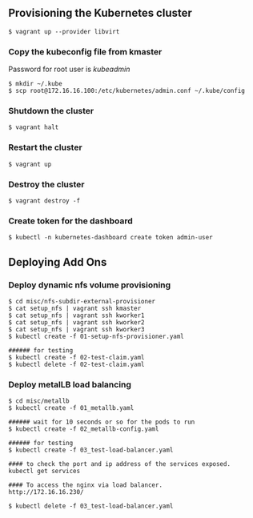 ## Provisioning the Kubernetes cluster

```
$ vagrant up --provider libvirt
```
### Copy the kubeconfig file from kmaster
Password for root user is _kubeadmin_
```
$ mkdir ~/.kube
$ scp root@172.16.16.100:/etc/kubernetes/admin.conf ~/.kube/config
```
### Shutdown the cluster
```
$ vagrant halt
```

### Restart the cluster
```
$ vagrant up
```

### Destroy the cluster
```
$ vagrant destroy -f
```

### Create token for the dashboard
```
$ kubectl -n kubernetes-dashboard create token admin-user
```

## Deploying Add Ons
### Deploy dynamic nfs volume provisioning
```
$ cd misc/nfs-subdir-external-provisioner
$ cat setup_nfs | vagrant ssh kmaster
$ cat setup_nfs | vagrant ssh kworker1
$ cat setup_nfs | vagrant ssh kworker2
$ cat setup_nfs | vagrant ssh kworker3
$ kubectl create -f 01-setup-nfs-provisioner.yaml

###### for testing
$ kubectl create -f 02-test-claim.yaml
$ kubectl delete -f 02-test-claim.yaml
```
### Deploy metalLB load balancing
```
$ cd misc/metallb
$ kubectl create -f 01_metallb.yaml

###### wait for 10 seconds or so for the pods to run
$ kubectl create -f 02_metallb-config.yaml

###### for testing
$ kubectl create -f 03_test-load-balancer.yaml

#### to check the port and ip address of the services exposed.
kubectl get services

#### To access the nginx via load balancer.
http://172.16.16.230/

$ kubectl delete -f 03_test-load-balancer.yaml
```


